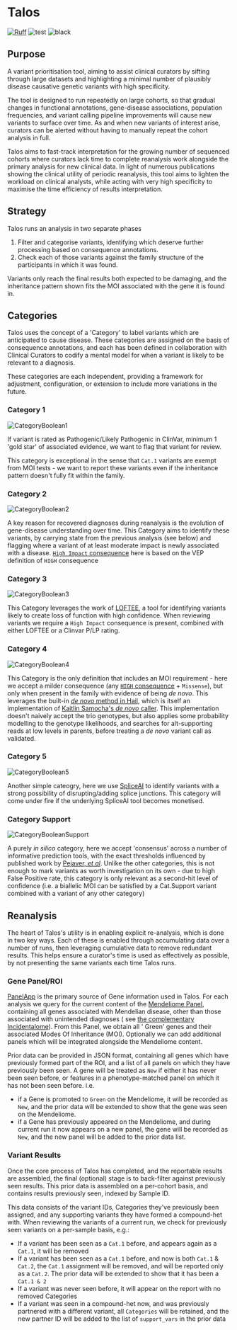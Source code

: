 # Talos

[![Ruff](https://img.shields.io/endpoint?url=https://raw.githubusercontent.com/astral-sh/ruff/main/assets/badge/v2.json)](https://github.com/astral-sh/ruff) ![test](https://github.com/populationgenomics/automated-interpretation-pipeline/actions/workflows/test.yaml/badge.svg) ![black](https://img.shields.io/badge/code%20style-black-000000.svg)

## Purpose

A variant prioritisation tool, aiming to assist clinical curators by sifting through large datasets and highlighting a
minimal number of plausibly disease causative genetic variants with high specificity.

The tool is designed to run repeatedly on large cohorts, so that gradual changes in functional annotations, gene-disease
associations, population frequencies, and variant calling pipeline improvements will cause new variants to surface over
time. As and when new variants of interest arise, curators can be alerted without having to manually repeat the cohort
analysis in full.

Talos aims to fast-track interpretation for the growing number of sequenced cohorts where curators lack time to complete
reanalysis work alongside the primary analysis for new clinical data. In light of numerous publications showing the
clinical utility of periodic reanalysis, this tool aims to lighten the workload on clinical analysts, while acting with
very high specificity to maximise the time efficiency of results interpretation.

## Strategy

Talos runs an analysis in two separate phases

1. Filter and categorise variants, identifying which deserve further processing based on consequence annotations.
2. Check each of those variants against the family structure of the participants in which it was found.

Variants only reach the final results both expected to be damaging, and the inheritance pattern shown fits the MOI
associated with the gene it is found in.

## Categories

Talos uses the concept of a 'Category' to label variants which are anticipated to cause disease. These categories are
assigned on the basis of consequence annotations, and each has been defined in collaboration with Clinical Curators to
codify a mental model for when a variant is likely to be relevant to a diagnosis.

These categories are each independent, providing a framework for adjustment, configuration, or extension to include more
variations in the future.

### Category 1

![CategoryBoolean1](design_docs/images/Category1.png)

If variant is rated as Pathogenic/Likely Pathogenic in ClinVar, minimum 1 'gold star' of associated evidence, we want to
flag that variant for review.

This category is exceptional in the sense that `Cat.1` variants are exempt from MOI tests - we want to report these
variants even if the inheritance pattern doesn't fully fit within the family.

### Category 2

![CategoryBoolean2](design_docs/images/Category2.png)

A key reason for recovered diagnoses during reanalysis is the evolution of gene-disease understanding over time. This
Category aims to identify these variants, by carrying state from the previous analysis (see below) and flagging where a
variant of at least moderate impact is newly associated with a disease. [`High Impact` consequence](
http://asia.ensembl.org/info/genome/variation/prediction/predicted_data.html) here is based on the VEP definition of
`HIGH` consequence

### Category 3

![CategoryBoolean3](design_docs/images/Category3.png)

This Category leverages the work of [LOFTEE](https://github.com/konradjk/loftee), a tool for identifying variants likely
to create loss of function with high confidence. When reviewing variants we require a `High Impact` consequence is
present, combined with either LOFTEE or a Clinvar P/LP rating.

### Category 4

![CategoryBoolean4](design_docs/images/Category4.png)

This Category is the only definition that includes an MOI requirement - here we accept a milder consequence (any [`HIGH`
consequence](http://asia.ensembl.org/info/genome/variation/prediction/predicted_data.html) + `Missense`), but only when
present in the family with evidence of being _de novo_. This leverages the built-in [_de novo_ method in Hail](
https://hail.is/docs/0.2/methods/genetics.html#hail.methods.de_novo), which is itself an implementation of [Kaitlin
Samocha's _de novo_ caller](https://github.com/ksamocha/de_novo_scripts). This implementation doesn't naively accept the
trio genotypes, but also applies some probability modelling to the genotype likelihoods, and searches for alt-supporting
reads at low levels in parents, before treating a _de novo_ variant call as validated.

### Category 5

![CategoryBoolean5](design_docs/images/Category5.png)

Another simple cateogry, here we use [SpliceAI](https://www.cell.com/cell/pdf/S0092-8674(18)31629-5.pdf) to identify
variants with a strong possibility of disrupting/adding splice junctions. This category will come under fire if the
underlying SpliceAI tool becomes monetised.

### Category Support

![CategoryBooleanSupport](design_docs/images/CategorySupport.png)

A purely _in silico_ category, here we accept 'consensus' across a number of informative prediction tools, with the
exact thresholds influenced by published work by [Pejaver, _et al_](
https://www.biorxiv.org/content/10.1101/2022.03.17.484479v1). Unlike the other categories, this is not enough to mark
variants as worth investigation on its own - due to high False Positive rate, this category is only relevant as a
second-hit level of confidence (i.e. a biallelic MOI can be satisfied by a Cat.Support variant combined with a variant
of any other category)

## Reanalysis

The heart of Talos's utility is in enabling explicit re-analysis, which is done in two key ways. Each of these is
enabled through accumulating data over a number of runs, then leveraging cumulative data to remove redundant results.
This helps ensure a curator's time is used as effectively as possible, by not presenting the same variants each time
Talos
runs.

### Gene Panel/ROI

[PanelApp](https://panelapp.agha.umccr.org/) is the primary source of Gene information used in Talos. For each analysis
we query for the current
content of the [Mendeliome Panel](https://panelapp.agha.umccr.org/panels/137/), containing all genes associated with
Mendelian disease, other than those
associated with unintended diagnoses (
see [the complementary Incidentalome](https://panelapp.agha.umccr.org/panels/126/)). From this Panel, we obtain all '
Green' genes and their associated Modes Of Inheritance (MOI). Optionally we can add additional panels which will be
integrated alongside the Mendeliome content.

Prior data can be provided in JSON format, containing all genes which have previously formed part of the ROI, and a list
of all panels on which they have previously been seen. A gene will be treated as `New` if either it has never been seen
before, or features in a phenotype-matched panel on which it has not been seen before. i.e.

- if a Gene is promoted to `Green` on the Mendeliome, it will be recorded as `New`, and the prior data will be extended
  to show that the gene was seen on the Mendeliome.
- if a Gene has previously appeared on the Mendeliome, and during current run it now appears on a new panel, the gene
  will be recorded as `New`, and the new panel will be added to the prior data list.

### Variant Results

Once the core process of Talos has completed, and the reportable results are assembled, the final (optional) stage is to
back-filter against previously seen results. This prior data is assembled on a per-cohort basis, and contains results
previously seen, indexed by Sample ID.

This data consists of the variant IDs, Categories they've previously been assigned, and any supporting variants they
have formed a compound-het with. When reviewing the variants of a current run, we check for previously seen variants on
a per-sample basis, e.g.:

- If a variant has been seen as a `Cat.1` before, and appears again as a `Cat.1`, it will be removed
- If a variant has been seen as a `Cat.1` before, and now is both `Cat.1` & `Cat.2`, the `Cat.1` assignment will be
  removed, and will be reported only as a `Cat.2`. The prior data will be extended to show that it has been
  a `Cat.1 & 2`
- If a variant was never seen before, it will appear on the report with no removed Categories
- If a variant was seen in a compound-het now, and was previously partnered with a different variant, all `Categories`
  will be retained, and the new partner ID will be added to the list of `support_vars` in the prior data
